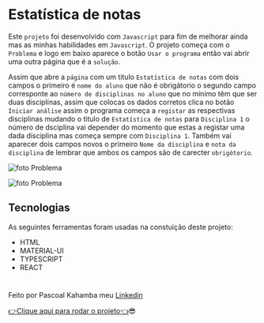 # Estatística de notas

Este `projeto` foi desenvolvido com `Javascript` para fim de melhorar ainda mas as minhas habilidades em `Javascript`. O projeto começa com o `Problema` e logo em baixo aparece o botão `Usar o programa` então vai abrir uma outra página que é a `solução`.

Assim que abre a `página` com um titulo `Estatística de notas` com dois campos o primeiro é `nome do aluno` que não é obrigátorio o segundo campo corresponte ao `número de disciplinas no aluno` que no mínimo têm que ser duas disciplinas, assim que colocas os dados corretos clica no botão `Iniciar análise` assim o programa começa a `registar` as respectivas disciplinas mudando o titulo de `Estatística de notas` para `Disciplina 1` o número de dsciplina vai depender do momento que estas a registar uma dada disciplina mas começa sempre com `Disciplina 1`. Também vai aparecer dois campos novos o primeiro `Nome da disciplina` e `nota da disciplina` de lembrar que ambos os campos são de carecter `obrigótorio`.

![foto Problema](pictures/student.PNG)

![foto Problema](pictures/student1.PNG)

## Tecnologias

As seguintes ferramentas foram usadas na constuição deste projeto:

- HTML
- MATERIAL-UI
- TYPESCRIPT
- REACT

#

Feito por Pascoal Kahamba meu [Linkedin](https://https://www.linkedin.com/in/pascoal-kahamba-7b43bb233?lipi=urn%3Ali%3Apage%3Ad_flagship3_profile_view_base_contact_details%3BTg8LEKayToyytOX1pVAQ%2Bg%3D%3D)

[👉Clique aqui para rodar o projeto👈](https://student-statistics.vercel.app/)😎
